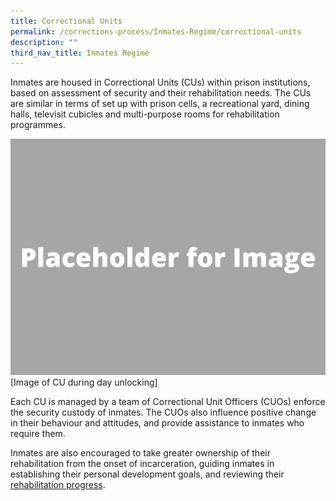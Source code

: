 ```yaml
---
title: Correctional Units
permalink: /corrections-process/Inmates-Regime/correctional-units
description: ""
third_nav_title: Inmates Regime
---
```

Inmates are housed in Correctional Units (CUs) within prison institutions, based on assessment of security and their rehabilitation needs.  The CUs are similar in terms of set up with prison cells, a recreational yard, dining halls, televisit cubicles and multi-purpose rooms for rehabilitation programmes. 

![](/images/Placeholder%20for%20Image.png)
[Image of CU during day unlocking]

Each CU is managed by a team of Correctional Unit Officers (CUOs) enforce the security custody of inmates. The CUOs also influence positive change in their behaviour and attitudes, and provide assistance to inmates who require them.

Inmates are also encouraged to take greater ownership of their rehabilitation from the onset of incarceration, guiding inmates in establishing their personal development goals, and reviewing their [rehabilitation progress](/throughcare-approach).